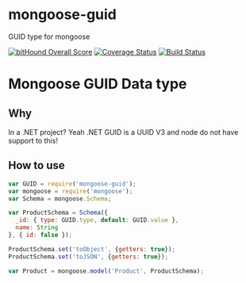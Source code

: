 # mongoose-guid
GUID type for mongoose

[![bitHound Overall Score](https://www.bithound.io/github/houstondapaz/mongoose-guid/badges/score.svg)](https://www.bithound.io/github/houstondapaz/mongoose-guid)
[![Coverage Status](https://coveralls.io/repos/github/houstondapaz/mongoose-guid/badge.svg?branch=master)](https://coveralls.io/github/houstondapaz/mongoose-guid?branch=master)
[![Build Status](https://travis-ci.org/houstondapaz/mongoose-guid.svg?branch=master)](https://travis-ci.org/houstondapaz/mongoose-guid)

# Mongoose GUID Data type

## Why
In a .NET project? Yeah .NET GUID is a UUID V3 and node do not have support to this!

## How to use

```JavaScript
var GUID = require('mongoose-guid');
var mongoose = require('mongoose');
var Schema = mongoose.Schema;

var ProductSchema = Schema({
  _id: { type: GUID.type, default: GUID.value },
  name: String
}, { id: false });

ProductSchema.set('toObject', {getters: true});
ProductSchema.set('toJSON', {getters: true});

var Product = mongoose.model('Product', ProductSchema);


```

```
